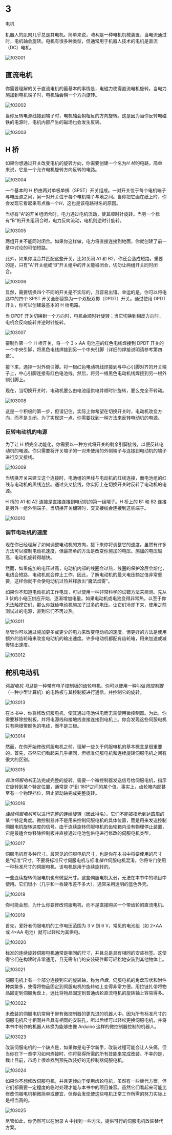 # 3

电机

机器人的肌肉几乎总是其电机。简单来说，*电机*是一种电机机械装置，当电流通过时，电机轴会旋转。电机有很多种类型，但通常用于机器人技术的电机是直流（DC）电机。

![f03001](img/f03001.png)

## 直流电机

你需要理解的关于直流电机的最基本的事情是，电磁力使得直流电机旋转。当电力施加到电机端子时，电机轴会朝一个方向旋转。

![f03002](img/f03002.png)

当你反转电源线接到端子时，电机轴会朝相反的方向旋转。这是因为当你反转电磁铁的电源时，电机内部产生的磁场也会发生反转。

![f03003](img/f03003.png)

## H 桥

如果你想通过开关改变电机的旋转方向，你需要创建一个名为*H 桥*的电路，简单来说，它是一个允许电机旋转方向反转的电路。

![f03004](img/f03004.png)

一个基本的 H 桥由两对单极单掷（SPST）开关组成。一对开关位于每个电机端子与电压源之间，另一对开关位于每个电机端子与地之间。当你把它画在纸上时，你会发现它看起来有点像一个*H*，这也是该电路得名的原因。

当标有“A”的开关组闭合时，电力通过电机流动，使其顺时针旋转。当另一个标有“B”的开关组闭合时，电力反向流动，电机则逆时针旋转。

![f03005](img/f03005.png)

两组开关不能同时闭合。如果你这样做，电力将直接连接到地面，你就创建了前一章中讨论的可怕短路。

此外，如果你混合并匹配这些开关，比如关闭 A1 和 B2，你还会造成短路。重要的是，只有“A”开关组或“B”开关组中的开关能被闭合，切勿让两组开关同时闭合。

![f03006](img/f03006.png)

显然，需要切换四个不同的开关是不实际的，且容易出错。幸运的是，你可以将电路中的四个 SPST 开关全部替换为一个双极双掷（DPDT）开关。通过使用 DPDT 开关，你可以创建最基本的 H 桥电路。

当 DPDT 开关切换到一个方向时，电机会顺时针旋转；当它切换到相反方向时，电机会反向旋转并逆时针旋转。

![f03007](img/f03007.png)

要制作第一个 H 桥开关，将一个 3 × AA 电池座的红色电线焊接到 DPDT 开关的一个中央引脚，将黑色电线焊接到另一个中央引脚（详细的焊接说明请参考第四章）。

接下来，选择一对外侧引脚。将一根红色电动机线焊接到与中心引脚对齐的开关端子上，中心引脚连接有红色电池线。然后，将另一根黑色电动机线焊接到另一根外侧引脚上。

现在，当切换开关时，电动机要么由电池组供电并顺时针旋转，要么完全不转动。

![f03008](img/f03008.png)

这是一个积极的第一步，但请记住，实际上你希望在切换开关时，电动机改变方向，而不是关闭。为了实现这一点，你需要找到一种方法来反转电动机的电源。

### 反转电动机的电源

为了让 H 桥完全功能化，你需要以一种方式将开关的剩余引脚接线，以便反转电动机的电源。你只需要将开关端子的一对未使用的外侧端子与连接到电动机的端子进行交叉接线。

![f03009](img/f03009.png)

当切换开关来建立这个连接时，电池组的黑线与电动机的红线连接，而电池组的红线与电动机的黑线连接。通过交叉接线，你实际上在切换开关时反转了电动机的电源。

H 桥的 A1 和 A2 连接是直接连接到电动机的第一组端子。H 桥上的 B1 和 B2 连接是另外一组外侧端子，当切换开关翻转时，交叉接线会连接到这些端子。

![f03010](img/f03010.png)

### 调节电动机的速度

现在你已经理解了如何调整电动机的方向，接下来你将调整它的速度。虽然有许多方法可以控制电动机速度，但最简单的方法是改变你施加的电压。施加的电压越高，电动机旋转得越快。

然而，如果施加的电压过高，电动机内部的线圈会过热，线圈的保护涂层会熔化，电线会短路，电动机就会停止工作。因此，了解电动机的最大电压额定值非常重要，这样你就不会使电动机过热并释放出“魔法烟雾”。

如果你不知道电动机的工作电压，可以使用一种非常科学的试错方法来猜测。先从 3 伏的小电压供应开始，逐渐增加电量。如果电动机或电池变得非常热，以至于你无法触摸它们，那么你就给电动机施加了过多的电压。让它们冷却下来，使用之前测试过的电源，直到它们不再过热。

![f03011](img/f03011.png)

尽管你可以通过施加更多或更少的电力来改变电动机的速度，但更好的方法是使用额外的齿轮箱来改变电动机的输出速度。许多电动机都配有齿轮箱，用来加速或减慢输出速度。

![f03012](img/f03012.png)

## 舵机电动机

*伺服电机* *马达*是一种带有电子控制板的齿轮电机。你可以使用一种叫做*微控制器*（一种小型计算机）的电路板与其控制板进行通信，并控制它的旋转。

![f03013](img/f03013.png)

在本书中，你将修改伺服电机，使其通过电池供电而无需使用微控制器。为此，你需要移除控制板，并将电源线和接地线直接连接到电机上。你会发现这些伺服电机只有两根带颜色的电线，而不是三根。

![f03014](img/f03014.png)

然而，在你开始修改伺服电机之前，理解一些关于伺服电机的基本概念是很重要的。首先，虽然它们看起来几乎相同，但标准伺服电机和连续旋转伺服电机之间有很大的区别。

![f03015](img/f03015.png)

*标准伺服电机*无法完成完整的旋转。需要一个微控制器发送信号给伺服电机，指示它旋转到某个特定位置，通常是 0º到 180º之间的某个值。事实上，齿轮箱内部甚至有一个物理挡位，阻止驱动轴完成完整旋转。

![f03016](img/f03016.png)

*连续伺服电机*可以进行完整的连续旋转（因此得名）。它们不能被指示到达圆周的某个特定角度。微控制器并不是用来控制伺服电机的具体位置，而是用来发送控制伺服电机旋转速度的信号。由于连续旋转伺服电机的齿轮箱内没有物理停止装置，它是最适合你移除控制板并直接通过电池包供电进行修改的伺服电机类型。

![f03017](img/f03017.png)

伺服电机有多种尺寸。最常见的伺服电机尺寸，也是你在本书中将要使用的尺寸是“标准”尺寸。不要将标准尺寸伺服电机与标准*操作*伺服电机混淆。你将专门使用一种标准尺寸的伺服电机，该电机是用于连续旋转的。

一些连续旋转伺服电机也有微型尺寸。这些伺服电机太弱，无法在本书中的项目中使用。它们很小（几乎和一枚硬币差不多大），通常采用透明的蓝色外壳。

![f03018](img/f03018.png)

你可能会想，为什么你要修改伺服电机，而不是直接购买一个带齿轮的直流电机。

![f03019](img/f03019.png)

首先，爱好者伺服电机的工作电压范围为 3 V 到 6 V，常见的电池组（如 2×AA 或 4×AA 电池）就可以轻松为其供电。

![f03020](img/f03020.png)

标准的连续旋转伺服电机通常是相同的尺寸，并且总是具有相同的安装标签。这使得它们在构建时非常通用，且无需专门的安装硬件即可轻松地安装到其他物体上。

![f03021](img/f03021.png)

伺服电机上有一个部分连接到它的旋转轴，称为*角盘*。伺服电机的角盘形状和附件种类繁多，使得将物品固定到伺服电机的旋转轴上变得非常方便。用拉链扎带将物品固定到伺服角盘上，远比将物品固定到普通齿轮直流电机的旋转轴上容易得多。

![f03022](img/f03022.png)

未改装的伺服电机常用于带有微控制器的更先进的机器人中。因为所有标准尺寸的伺服电机尺寸相同并且具有相同的安装孔，所以后续可以轻松更换伺服电机，并将本书中制作的机器人转换为能够由像 Arduino 这样的微控制器控制的机器人。

![f03023](img/f03023.png)

改装伺服电机的一个缺点是，如果你是电子学新手，改装过程可能会让人头痛，但当你在下一章学习如何焊接时，你将获得所需的所有技能来完成改装。不幸的是，截止目前，市场上很难找到预先改装好的无控制器伺服电机。

![f03024](img/f03024.png)

如果你不想修改伺服电机，并且更倾向于使用齿轮电机，虽然有一些替代方案，但它们都需要一定程度的临时处理才能与本书中的项目兼容。虽然它们看起来可能比修改伺服电机稍微简单或便宜，但你会发现使这些电机正常工作所需的努力实际上是相当高的。

![f03025](img/f03025.png)

尽管如此，你仍然可以在附录 A 中找到一些方法，提供可行的伺服电机改装替代方案。

